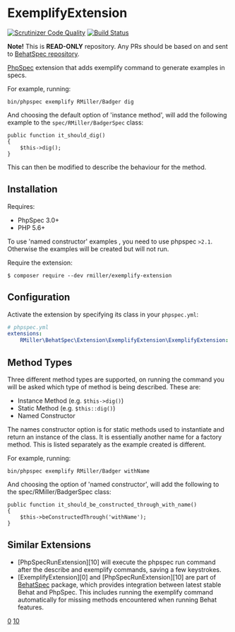 ExemplifyExtension
==================

[![Scrutinizer Code Quality](https://scrutinizer-ci.com/g/richardmiller/ExemplifyExtension/badges/quality-score.png?b=master)](https://scrutinizer-ci.com/g/richardmiller/ExemplifyExtension/?branch=master)
[![Build Status](https://scrutinizer-ci.com/g/richardmiller/ExemplifyExtension/badges/build.png?b=master)](https://scrutinizer-ci.com/g/richardmiller/ExemplifyExtension/build-status/master)

**Note!** This is **READ-ONLY** repository. Any PRs should be based on and sent
to [BehatSpec repository](https://github.com/richardmiller/BehatSpec).

[PhpSpec](http://www.phpspec.net/en/stable) extension that adds exemplify
command to generate examples in specs.

For example, running:

```
bin/phpspec exemplify RMiller/Badger dig
```

And choosing the default option of 'instance method', will add the following example
to the `spec/RMiller/BadgerSpec` class:

```
public function it_should_dig()
{
    $this->dig();
}
```

This can then be modified to describe the behaviour for the method.

## Installation

Requires:

* PhpSpec 3.0+
* PHP 5.6+

To use 'named constructor' examples , you need to use phpspec `>2.1`.
Otherwise the examples will be created but will not run.

Require the extension:

```
$ composer require --dev rmiller/exemplify-extension
```

## Configuration

Activate the extension by specifying its class in your `phpspec.yml`:

```yaml
# phpspec.yml
extensions:
    RMiller\BehatSpec\Extension\ExemplifyExtension\ExemplifyExtension: ~
```

## Method Types

Three different method types are supported, on running the command you will be
asked which type of method is being described. These are:

* Instance Method (e.g. `$this->dig()`)
* Static Method (e.g. `$this::dig()`)
* Named Constructor

The names constructor option is for static methods used to instantiate and return
an instance of the class. It is essentially another name for a factory method. This
is listed separately as the example created is different.

For example, running:

```
bin/phpspec exemplify RMiller/Badger withName
```

And choosing the option of 'named constructor', will add the following
to the spec/RMiller/BadgerSpec class:

```
public function it_should_be_constructed_through_with_name()
{
    $this->beConstructedThrough('withName');
}
```

## Similar Extensions

* [PhpSpecRunExtension][10] will execute the phpspec run command after the
  describe and exemplify commands, saving a few keystrokes.
* [ExemplifyExtension][0] and [PhpSpecRunExtension][10] are part of
  [BehatSpec](https://github.com/richardmiller/BehatSpec) package,
  which provides integration between latest stable Behat and PhpSpec. This
  includes running the exemplify command automatically for missing methods
  encountered when running Behat features.

[0](https://github.com/richardmiller/ExemplifyExtension)
[10](https://github.com/richardmiller/PhpSpecRunExtension)

